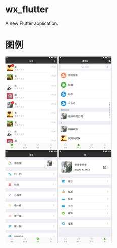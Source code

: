 # wx_flutter

A new Flutter application.

# 图例
 <img alt="S-anasol" src="https://github.com/j787701730/wx_flutter/blob/master/message.png" style="width:33%;"> <img alt="S-anasol" src="https://github.com/j787701730/wx_flutter/blob/master/contacts.png" style="width:33%;"> <img alt="S-anasol" src="https://github.com/j787701730/wx_flutter/blob/master/find.png" style="width:33%;"> <img alt="S-anasol" src="https://github.com/j787701730/wx_flutter/blob/master/me.png" style="width:33%;">

